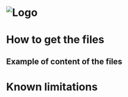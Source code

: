 # <Name of parser> ![Logo]()

<Description of the parser>

# How to get the files
<Description of how to get the files>

## Example of content of the files

# Known limitations
<Limitations of the parser>